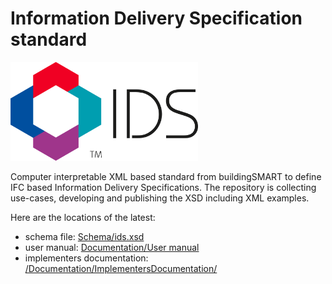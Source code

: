 # Information Delivery Specification standard

<img src="Documentation/UserManual/Graphics/IDS-logo-with-letters.png" alt="IDS Logo" width="300"/>

Computer interpretable XML based standard from buildingSMART to define IFC based Information Delivery Specifications. The repository is collecting use-cases, developing and publishing the XSD including XML examples.

Here are the locations of the latest:
- schema file: [Schema/ids.xsd](/Schema/ids.xsd)
- user manual: [Documentation/User manual](/Documentation/UserManual/README.md)
- implementers documentation: [/Documentation/ImplementersDocumentation/](/Documentation/ImplementersDocumentation/)